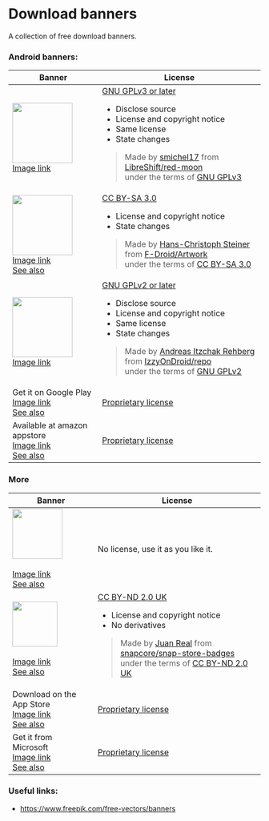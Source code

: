 # Download banners

A collection of free download banners.

### Android banners:

| Banner | License |
|---|---|
| <img src="https://raw.githubusercontent.com/LibreShift/red-moon/master/art/direct-apk-download.png" height="120"><br><a href="https://raw.githubusercontent.com/LibreShift/red-moon/master/art/direct-apk-download.png">Image link</a>|<a href="https://choosealicense.com/licenses/gpl-3.0/">GNU GPLv3 or later</a><br><ul><li>Disclose source</li><li>License and copyright notice</li><li>Same license</li><li>State changes</li></ul><blockquote>Made by <a href="https://github.com/smichel17">smichel17</a> from <a href="https://github.com/LibreShift/red-moon">LibreShift/red-moon</a><br>under the terms of <a href="https://www.gnu.org/licenses/gpl-3.0.txt">GNU GPLv3</a></blockquote>|
| <img src="https://gitlab.com/fdroid/artwork/-/raw/master/badge/get-it-on-en.svg?inline=false" height="120"><br><a href="https://gitlab.com/fdroid/artwork/-/blob/master/badge/get-it-on-en.svg">Image link</a><br><a href="https://gitlab.com/fdroid/artwork/-/tree/master/badge">See also</a>|<a href="https://creativecommons.org/licenses/by-sa/3.0/">CC BY-SA 3.0</a><br><ul><li>License and copyright notice</li><li>State changes</li></ul><blockquote>Made by <a href="https://gitlab.com/eighthave">Hans-Christoph Steiner</a> from <a href="https://gitlab.com/fdroid/artwork">F-Droid/Artwork</a><br>under the terms of <a href="https://creativecommons.org/licenses/by-sa/3.0/">CC BY-SA 3.0</a></blockquote>|
| <img src="https://gitlab.com/IzzyOnDroid/repo/-/raw/master/assets/IzzyOnDroid.png?inline=false" height="120"><br><a href="https://gitlab.com/IzzyOnDroid/repo/-/blob/master/assets/IzzyOnDroid.png">Image link</a>|<a href="https://choosealicense.com/licenses/gpl-2.0/">GNU GPLv2 or later</a><br><ul><li>Disclose source</li><li>License and copyright notice</li><li>Same license</li><li>State changes</li></ul><blockquote>Made by <a href="https://gitlab.com/IzzySoft">Andreas Itzchak Rehberg</a> from <a href="https://gitlab.com/IzzyOnDroid/repo">IzzyOnDroid/repo</a><br>under the terms of <a href="https://www.gnu.org/licenses/old-licenses/gpl-2.0.txt">GNU GPLv2</a></blockquote>|
| Get it on Google Play<br><a href="https://play.google.com/intl/en_us/badges/static/images/badges/en_badge_web_generic.png">Image link</a><br><a href="https://play.google.com/intl/en_us/badges/">See also</a> | <a href="https://play.google.com/intl/en_us/badges/">Proprietary license</a> |
| Available at amazon appstore<br><a href="https://images-na.ssl-images-amazon.com/images/G/01/mobile-apps/devportal2/res/images/amazon-appstore-badge-english-black.png">Image link</a><br><a href="https://developer.amazon.com/support/legal/tuabg">See also</a> | <a href="https://developer.amazon.com/support/legal/tuabg#Requirements">Proprietary license</a> |

### More

| Banner | License |
|---|---|
| <img src="https://flathub.org/assets/badges/flathub-badge-en.svg" height="100"><br><br><a href="https://flathub.org/assets/badges/flathub-badge-en.svg">Image link</a><br><a href="https://flathub.org/badges">See also</a>|No license, use it as you like it.|
| <img src="https://github.com/snapcore/snap-store-badges/raw/master/EN/%5BEN%5D-snap-store-black-uneditable.svg" height="90"><br><br><a href="https://github.com/snapcore/snap-store-badges/blob/master/EN/%5BEN%5D-snap-store-black-uneditable.svg">Image link</a><br><a href="https://github.com/snapcore/snap-store-badges">See also</a>|<a href="https://creativecommons.org/licenses/by-nd/2.0/uk/">CC BY-ND 2.0 UK</a><br><ul><li>License and copyright notice</li><li>No derivatives</li></ul><blockquote>Made by <a href="https://github.com/therealjuan">Juan Real</a> from <a href="https://github.com/snapcore/snap-store-badges">snapcore/snap-store-badges</a><br>under the terms of <a href="https://creativecommons.org/licenses/by-nd/2.0/uk/">CC BY-ND 2.0 UK</a></blockquote>|
| Download on the App Store<br><a href="https://developer.apple.com/app-store/marketing/guidelines/images/badge-download-on-the-app-store.svg">Image link</a><br><a href="https://developer.apple.com/app-store/marketing/guidelines/#section-badges">See also</a> | <a href="https://developer.apple.com/app-store/marketing/guidelines/">Proprietary license</a> |
| Get it from Microsoft<br><a href="https://developer.microsoft.com/en-us/store/badges/images/English_get-it-from-MS.png">Image link</a><br><a href="https://developer.microsoft.com/en-us/store/badges/">See also</a> | <a href="https://go.microsoft.com/fwlink/p/?LinkId=529769">Proprietary license</a> |

### Useful links:
 - https://www.freepik.com/free-vectors/banners
